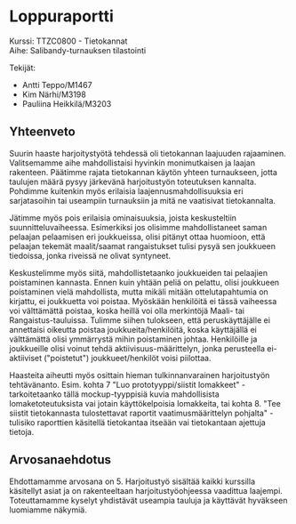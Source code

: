 # Loppuraportti

Kurssi: TTZC0800 - Tietokannat  
Aihe: Salibandy-turnauksen tilastointi

Tekijät: 
* Antti Teppo/M1467
* Kim Närhi/M3198
* Pauliina Heikkilä/M3203

## Yhteenveto

Suurin haaste harjoitystyötä tehdessä oli tietokannan laajuuden rajaaminen. Valitsemamme aihe mahdollistaisi hyvinkin monimutkaisen ja laajan rakenteen. Päätimme rajata tietokannan käytön yhteen turnaukseen, jotta taulujen määrä pysyy järkevänä harjoitustyön toteutuksen kannalta. Pohdimme kuitenkin myös erilaisia laajennusmahdollisuuksia eri sarjatasoihin tai useampiin turnauksiin ja mitä ne vaatisivat tietokannalta.

Jätimme myös pois erilaisia ominaisuuksia, joista keskusteltiin suunnitteluvaiheessa. Esimerkiksi jos olisimme mahdollistaneet saman pelaajan pelaamisen eri joukkueissa, olisi pitänyt ottaa huomioon, että pelaajan tekemät maalit/saamat rangaistukset tulisi pysyä sen joukkueen tiedoissa, jonka riveissä ne olivat syntyneet.

Keskustelimme myös siitä, mahdollistetaanko joukkueiden tai pelaajien poistaminen kannasta. Ennen kuin yhtään peliä on pelattu, olisi joukkueen poistaminen vielä mahdollista, mutta mikäli mitään ottelutapahtumia on kirjattu, ei joukkuetta voi poistaa. Myöskään henkilöitä ei tässä vaiheessa voi välttämättä poistaa, koska heillä voi olla merkintöjä Maali- tai Rangaistus-tauluissa. Tulimme siihen tulokseen, että peruskäyttäjälle ei annettaisi oikeutta poistaa joukkueita/henkilöitä, koska käyttäjällä ei välttämättä olisi ymmärrystä mihin poistaminen johtaa. Henkilöille ja joukkueille olisi voinut tehdä aktiivisuus-määrittelyn, jonka perusteella ei-aktiiviset ("poistetut") joukkueet/henkilöt voisi piilottaa.

Haasteita aiheutti myös osittain hieman tulkinnanvarainen harjoitustyön tehtävänanto. Esim. kohta 7 "Luo prototyyppi/siistit lomakkeet" - tarkoitetaanko tällä mockup-tyyppisiä kuvia mahdollisista lomaketoteutuksista vai jotain käyttökelpoisia lomakkeita, tai kohta 8. "Tee siistit tietokannasta tulostettavat raportit vaatimusmäärittelyn pohjalta" - tulisiko raporttien käsitellä tietokantaa itseään vai tietokantaan ajettuja tietoja.

## Arvosanaehdotus

Ehdottamamme arvosana on 5. Harjoitustyö sisältää kaikki kurssilla käsitellyt asiat ja on rakenteeltaan harjoitustyöohjeessa vaadittua laajempi. Toteuttamamme kyselyt yhdistävät useampia tauluja ja käyttävät hyväkseen luomiamme näkymiä.